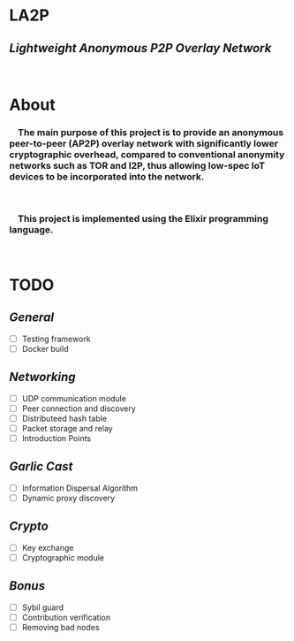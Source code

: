 # **LA2P** 
## *Lightweight Anonymous P2P Overlay Network*
<br>

# **About**
### &nbsp;&nbsp;&nbsp;&nbsp;The main purpose of this project is to provide an anonymous peer-to-peer (AP2P) overlay network with significantly lower cryptographic overhead, compared to conventional anonymity networks such as TOR and I2P, thus allowing low-spec IoT devices to be incorporated into the network.
<br>

### &nbsp;&nbsp;&nbsp;&nbsp;This project is implemented using the Elixir programming language.
<br>

# **TODO**

## *General*
- [ ] Testing framework
- [ ] Docker build
## *Networking*
- [ ] UDP communication module
- [ ] Peer connection and discovery
- [ ] Distributeed hash table
- [ ] Packet storage and relay
- [ ] Introduction Points
## *Garlic Cast*
- [ ] Information Dispersal Algorithm
- [ ] Dynamic proxy discovery

## *Crypto*
- [ ] Key exchange
- [ ] Cryptographic module

## *Bonus*
- [ ] Sybil guard
- [ ] Contribution verification
- [ ] Removing bad nodes
